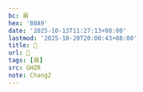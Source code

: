 ```yaml
---
bc: 肩
hex: '80A9'
date: '2025-10-13T11:27:13+08:00'
lastmod: '2025-10-20T20:00:43+08:00'
title: 󰖔
url: 󰖔
tags: [肩]
src: GHZR
note: Chang2
---
```

